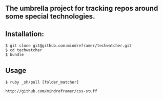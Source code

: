 ## The umbrella project for tracking repos around some special technologies.


## Installation:

    $ git clone git@github.com:mindreframer/techwatcher.git
    $ cd techwatcher
    $ bundle

## Usage

    $ ruby _sh/pull [folder_matcher]


<!-- PROJECTS_LIST_START -->
    http://github.com/mindreframer/css-stuff
<!-- PROJECTS_LIST_END -->

